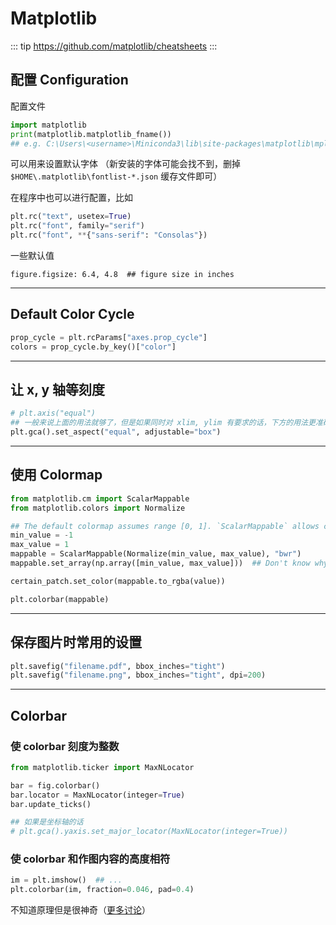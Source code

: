 # Matplotlib

::: tip
https://github.com/matplotlib/cheatsheets
:::

## 配置 Configuration

配置文件

```python
import matplotlib
print(matplotlib.matplotlib_fname())
## e.g. C:\Users\<username>\Miniconda3\lib\site-packages\matplotlib\mpl-data\matplotlibrc
```

可以用来设置默认字体
（新安装的字体可能会找不到，删掉 `$HOME\.matplotlib\fontlist-*.json` 缓存文件即可）

在程序中也可以进行配置，比如

```python
plt.rc("text", usetex=True)
plt.rc("font", family="serif")
plt.rc("font", **{"sans-serif": "Consolas"})
```

一些默认值

```
figure.figsize: 6.4, 4.8  ## figure size in inches
```

---

## Default Color Cycle

```python
prop_cycle = plt.rcParams["axes.prop_cycle"]
colors = prop_cycle.by_key()["color"]
```

---

## 让 x, y 轴等刻度

```python
# plt.axis("equal")
## 一般来说上面的用法就够了，但是如果同时对 xlim, ylim 有要求的话，下方的用法更准确
plt.gca().set_aspect("equal", adjustable="box")
```

---

## 使用 Colormap

```python
from matplotlib.cm import ScalarMappable
from matplotlib.colors import Normalize

## The default colormap assumes range [0, 1]. `ScalarMappable` allows custom range.
min_value = -1
max_value = 1
mappable = ScalarMappable(Normalize(min_value, max_value), "bwr")
mappable.set_array(np.array([min_value, max_value]))  ## Don't know why but `set_array` is needed

certain_patch.set_color(mappable.to_rgba(value))

plt.colorbar(mappable)
```

---

## 保存图片时常用的设置

```python
plt.savefig("filename.pdf", bbox_inches="tight")
plt.savefig("filename.png", bbox_inches="tight", dpi=200)
```

---

## Colorbar

### 使 colorbar 刻度为整数

```python
from matplotlib.ticker import MaxNLocator

bar = fig.colorbar()
bar.locator = MaxNLocator(integer=True)
bar.update_ticks()

## 如果是坐标轴的话
# plt.gca().yaxis.set_major_locator(MaxNLocator(integer=True))
```

### 使 colorbar 和作图内容的高度相符

```python
im = plt.imshow()  ## ...
plt.colorbar(im, fraction=0.046, pad=0.4)
```

不知道原理但是很神奇（[更多讨论](https://stackoverflow.com/a/26720422)）
